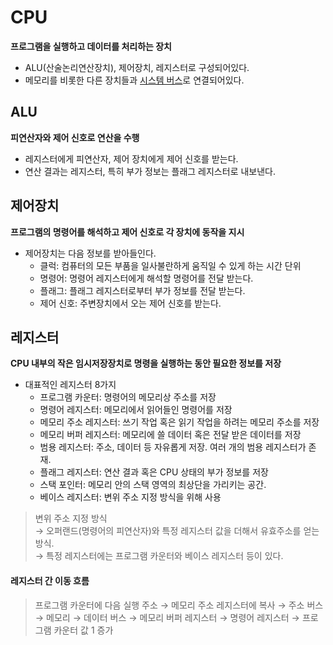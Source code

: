 # CPU

**프로그램을 실행하고 데이터를 처리하는 장치**

* ALU(산술논리연산장치), 제어장치, 레지스터로 구성되어있다.
* 메모리를 비롯한 다른 장치들과 [시스템 버스](./버스.md)로 연결되어있다.

## ALU

**피연산자와 제어 신호로 연산을 수행**

* 레지스터에게 피연산자, 제어 장치에게 제어 신호를 받는다.
* 연산 결과는 레지스터, 특히 부가 정보는 플래그 레지스터로 내보낸다.

## 제어장치

**프로그램의 명령어를 해석하고 제어 신호로 각 장치에 동작을 지시**

* 제어장치는 다음 정보를 받아들인다.
  * 클럭: 컴퓨터의 모든 부품을 일사불란하게 움직일 수 있게 하는 시간 단위
  * 명령어: 명령어 레지스터에게 해석할 명령어를 전달 받는다.
  * 플래그: 플래그 레지스터로부터 부가 정보를 전달 받는다.
  * 제어 신호: 주변장치에서 오는 제어 신호를 받는다.

## 레지스터

**CPU 내부의 작은 임시저장장치로 명령을 실행하는 동안 필요한 정보를 저장**

* 대표적인 레지스터 8가지
  * 프로그램 카운터: 명령어의 메모리상 주소를 저장
  * 명령어 레지스터: 메모리에서 읽어들인 명령어를 저장
  * 메모리 주소 레지스터: 쓰기 작업 혹은 읽기 작업을 하려는 메모리 주소를 저장
  * 메모리 버퍼 레지스터: 메모리에 쓸 데이터 혹은 전달 받은 데이터를 저장
  * 범용 레지스터: 주소, 데이터 등 자유롭게 저장. 여러 개의 범용 레지스터가 존재.
  * 플래그 레지스터: 연산 결과 혹은 CPU 상태의 부가 정보를 저장
  * 스택 포인터: 메모리 안의 스택 영역의 최상단을 가리키는 공간.
  * 베이스 레지스터: 변위 주소 지정 방식을 위해 사용  

> 변위 주소 지정 방식<br>
> → 오퍼랜드(명령어의 피연산자)와 특정 레지스터 값을 더해서 유효주소를 얻는 방식.<br>
> → 특정 레지스터에는 프로그램 카운터와 베이스 레지스터 등이 있다.

#### 레지스터 간 이동 흐름


> 프로그램 카운터에 다음 실행 주소 → 메모리 주소 레지스터에 복사 → 주소 버스 → 메모리 → 데이터 버스 → 메모리 버퍼 레지스터 → 명령어 레지스터 → 프로그램 카운터 값 1 증가
